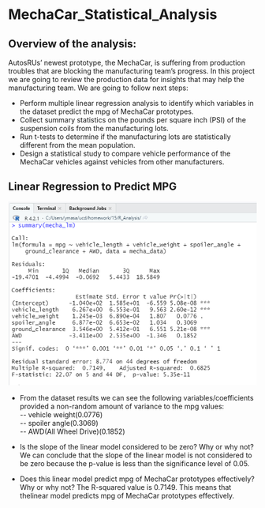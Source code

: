 # MechaCar_Statistical_Analysis

## Overview of the analysis:
AutosRUs’ newest prototype, the MechaCar, is suffering from production troubles that are blocking the manufacturing team’s progress.
In this project we are going to review the production data for insights that may help the manufacturing team.
We are going to follow next steps:
* Perform multiple linear regression analysis to identify which variables in the dataset predict the mpg of MechaCar prototypes.  
* Collect summary statistics on the pounds per square inch (PSI) of the suspension coils from the manufacturing lots.  
* Run t-tests to determine if the manufacturing lots are statistically different from the mean population.  
* Design a statistical study to compare vehicle performance of the MechaCar vehicles against vehicles from other manufacturers.  

## Linear Regression to Predict MPG
![pic](https://github.com/ElenaMasarsky/MechaCar_Statistical_Analysis/blob/main/Images/linear_regression_summary.png)  
* From the dataset results we can see the following variables/coefficients provided a non-random amount of variance to the mpg values:  
-- vehicle weight(0.0776)  
-- spoiler angle(0.3069)  
-- AWD(All Wheel Drive)(0.1852)  

* Is the slope of the linear model considered to be zero? Why or why not?  
We can conclude that the slope of the linear model is not considered to be zero because the p-value is less than the significance level of 0.05.

* Does this linear model predict mpg of MechaCar prototypes effectively? Why or why not?
The R-squared value is 0.7149. This means that thelinear model predicts mpg of MechaCar prototypes effectively.  
